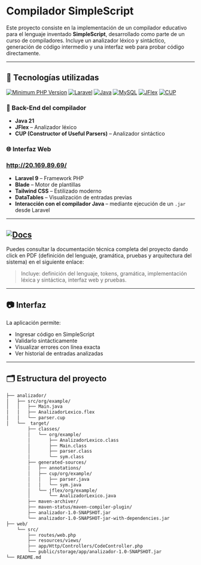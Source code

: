 # Compilador SimpleScript

Este proyecto consiste en la implementación de un compilador educativo para el lenguaje inventado **SimpleScript**, desarrollado como parte de un curso de compiladores. Incluye un analizador léxico y sintáctico, generación de código intermedio y una interfaz web para probar código directamente.

---

## 🚀 Tecnologías utilizadas

[![Minimum PHP Version](https://img.shields.io/badge/PHP-7.4%2B-blue)](https://www.php.net/)
[![Laravel](https://img.shields.io/badge/Laravel-9.x-red)](https://laravel.com/)
[![Java](https://img.shields.io/badge/Java-21-green)](https://www.oracle.com/java/)
[![MySQL](https://img.shields.io/badge/MySQL-8.0-orange)](https://www.mysql.com/)
[![JFlex](https://img.shields.io/badge/JFlex-1.9.1-yellow)](https://jflex.de/)
[![CUP](https://img.shields.io/badge/CUP-11b-lightgrey)](http://www2.cs.tum.edu/projects/cup/)



### 🔧 Back-End del compilador
- **Java 21**
- **JFlex** – Analizador léxico
- **CUP (Constructor of Useful Parsers)** – Analizador sintáctico

### 🌐 Interfaz Web

### http://20.169.89.69/

- **Laravel 9** – Framework PHP
- **Blade** – Motor de plantillas
- **Tailwind CSS** – Estilizado moderno
- **DataTables** – Visualización de entradas previas
- **Interacción con el compilador Java** – mediante ejecución de un `.jar` desde Laravel

---

## [![Docs](https://img.shields.io/badge/Documentation-PDF-blue)](https://github.com/ajuarezs3/compiladorTraductor/blob/main/documentacion.pdf)

Puedes consultar la documentación técnica completa del proyecto dando click en PDF (definición del lenguaje, gramática, pruebas y arquitectura del sistema) en el siguiente enlace:

> Incluye: definición del lenguaje, tokens, gramática, implementación léxica y sintáctica, interfaz web y pruebas.

---

## 📷 Interfaz

La aplicación permite:
- Ingresar código en SimpleScript
- Validarlo sintácticamente
- Visualizar errores con línea exacta
- Ver historial de entradas analizadas

---

## 🗂 Estructura del proyecto

```bash
├── analizador/
│   ├── src/org/example/
│   │   ├── Main.java
│   │   ├── AnalizadorLexico.flex
│   │   └── parser.cup
│   └──  target/
        ├── classes/
        │   └── org/example/
        │       ├── AnalizadorLexico.class
        │       ├── Main.class
        │       ├── parser.class
        │       └── sym.class
        ├── generated-sources/
        │   ├── annotations/
        │   ├── cup/org/example/
        │   │   ├── parser.java
        │   │   └── sym.java
        │   └── jflex/org/example/
        │       └── AnalizadorLexico.java
        ├── maven-archiver/
        ├── maven-status/maven-compiler-plugin/
        ├── analizador-1.0-SNAPSHOT.jar
        └── analizador-1.0-SNAPSHOT-jar-with-dependencies.jar
├── web/
    └── src/
        ├── routes/web.php
        ├── resources/views/
        ├── app/Http/Controllers/CodeController.php
        └── public/storage/app/analizador-1.0-SNAPSHOT.jar
└── README.md
```